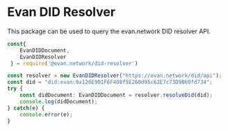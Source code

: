 # Evan DID Resolver

This package can be used to query the evan.network DID resolver API.

```typescript
const{
    EvanDIDDocument,
    EvanDIDResolver
 } = require('@evan.network/did-resolver')

const resolver = new EvanDIDResolver("https://evan.network/did/api");
const did = "did:evan:0x126E901F6F408f5E260d95c62E7c73D9B60fd734";
try {
    const didDocument: EvanDIDDocument = resolver.resolveDid(did);
    console.log(didDocument);
} catch(e) {
    console.error(e);
}
```
